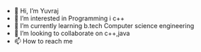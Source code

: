 - 👋 Hi, I’m Yuvraj
- 👀 I’m interested in Programming i c++
- 🌱 I’m currently learning b.tech Computer science engineering
- 💞️ I’m looking to collaborate on c++,java
- 📫 How to reach me 

<!---
yuvraj9561/yuvraj9561 is a ✨ special ✨ repository because its `README.md` (this file) appears on your GitHub profile.
You can click the Preview link to take a look at your changes.
--->
